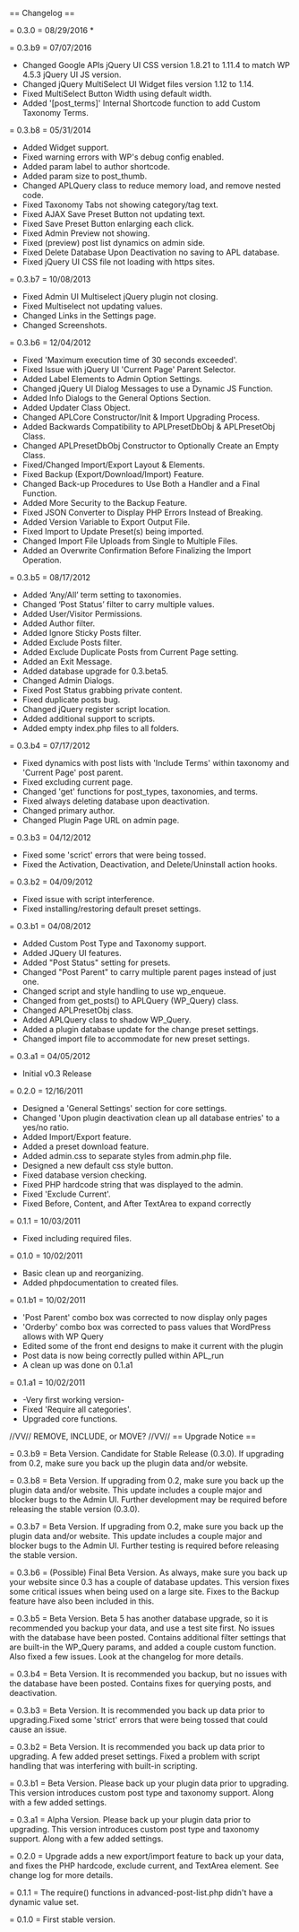 == Changelog ==

= 0.3.0 = 08/29/2016
* 

= 0.3.b9 = 07/07/2016
* Changed Google APIs jQuery UI CSS version 1.8.21 to 1.11.4 to match WP 4.5.3 jQuery UI JS version.
* Changed jQuery MultiSelect UI Widget files version 1.12 to 1.14.
* Fixed MultiSelect Button Width using default width.
* Added '[post_terms]' Internal Shortcode function to add Custom Taxonomy Terms.

= 0.3.b8 = 05/31/2014
* Added Widget support.
* Fixed warning errors with WP's debug config enabled.
* Added param label to author shortcode.
* Added param size to post_thumb.
* Changed APLQuery class to reduce memory load, and remove nested code.
* Fixed Taxonomy Tabs not showing category/tag text.
* Fixed AJAX Save Preset Button not updating text.
* Fixed Save Preset Button enlarging each click.
* Fixed Admin Preview not showing.
* Fixed (preview) post list dynamics on admin side.
* Fixed Delete Database Upon Deactivation no saving to APL database.
* Fixed jQuery UI CSS file not loading with https sites.

= 0.3.b7 = 10/08/2013
* Fixed Admin UI Multiselect jQuery plugin not closing.
* Fixed Multiselect not updating values.
* Changed Links in the Settings page.
* Changed Screenshots.

= 0.3.b6 = 12/04/2012
* Fixed 'Maximum execution time of 30 seconds exceeded'.
* Fixed Issue with jQuery UI 'Current Page' Parent Selector.
* Added Label Elements to Admin Option Settings.
* Changed jQuery UI Dialog Messages to use a Dynamic JS Function. 
* Added Info Dialogs to the General Options Section.
* Added Updater Class Object.
* Changed APLCore Constructor/Init & Import Upgrading Process.
* Added Backwards Compatibility to APLPresetDbObj & APLPresetObj Class.
* Changed APLPresetDbObj Constructor to Optionally Create an Empty Class.
* Fixed/Changed Import/Export Layout & Elements. 
* Fixed Backup (Export/Download/Import) Feature.
* Changed Back-up Procedures to Use Both a Handler and a Final Function. 
* Added More Security to the Backup Feature.
* Fixed JSON Converter to Display PHP Errors Instead of Breaking.
* Added Version Variable to Export Output File.
* Fixed Import to Update Preset(s) being imported.
* Changed Import File Uploads from Single to Multiple Files.
* Added an Overwrite Confirmation Before Finalizing the Import Operation.

= 0.3.b5 = 08/17/2012
* Added ‘Any/All’ term setting to taxonomies.
* Changed ‘Post Status’ filter to carry multiple values.
* Added User/Visitor Permissions.
* Added Author filter.
* Added Ignore Sticky Posts filter.
* Added Exclude Posts filter.
* Added Exclude Duplicate Posts from Current Page setting.
* Added an Exit Message.
* Added database upgrade for 0.3.beta5.
* Changed Admin Dialogs.
* Fixed Post Status grabbing private content.
* Fixed duplicate posts bug.
* Changed jQuery register script location.
* Added additional support to scripts.
* Added empty index.php files to all folders.

= 0.3.b4 = 07/17/2012
* Fixed dynamics with post lists with 'Include Terms' within taxonomy and 'Current Page' post parent.
* Fixed excluding current page.
* Changed 'get' functions for post_types, taxonomies, and terms.
* Fixed always deleting database upon deactivation.
* Changed primary author.
* Changed Plugin Page URL on admin page.

= 0.3.b3 = 04/12/2012
* Fixed some 'scrict' errors that were being tossed.
* Fixed the Activation, Deactivation, and Delete/Uninstall action hooks.

= 0.3.b2 = 04/09/2012
* Fixed issue with script interference.
* Fixed installing/restoring default preset settings.

= 0.3.b1 = 04/08/2012
* Added Custom Post Type and Taxonomy support.
* Added JQuery UI features.
* Added "Post Status" setting for presets.
* Changed "Post Parent" to carry multiple parent pages instead of just one.
* Changed script and style handling to use wp_enqueue.
* Changed from get_posts() to APLQuery (WP_Query) class.
* Changed APLPresetObj class.
* Added APLQuery class to shadow WP_Query.
* Added a plugin database update for the change preset settings.
* Changed import file to accommodate for new preset settings.

= 0.3.a1 =  04/05/2012
* Initial v0.3 Release

= 0.2.0 = 12/16/2011
* Designed a 'General Settings' section for core settings.
* Changed 'Upon plugin deactivation clean up all database entries' to a yes/no ratio.
* Added Import/Export feature.
* Added a preset download feature.
* Added admin.css to separate styles from admin.php file.
* Designed a new default css style button.
* Fixed database version checking.
* Fixed PHP hardcode string that was displayed to the admin.
* Fixed 'Exclude Current'.
* Fixed Before, Content, and After TextArea to expand correctly

= 0.1.1 = 10/03/2011
* Fixed including required files.

= 0.1.0 = 10/02/2011
* Basic clean up and reorganizing.
* Added phpdocumentation to created files.

= 0.1.b1 = 10/02/2011
* 'Post Parent' combo box was corrected to now display only pages
* 'Orderby' combo box was corrected to pass values that WordPress allows with WP Query
* Edited some of the front end designs to make it current with the plugin
* Post data is now being correctly pulled within APL_run
* A clean up was done on 0.1.a1 

= 0.1.a1 = 10/02/2011
* -Very first working version-
* Fixed 'Require all categories'.
* Upgraded core functions.


//VV// REMOVE, INCLUDE, or MOVE? //VV//
== Upgrade Notice ==

= 0.3.b9 =
Beta Version. Candidate for Stable Release (0.3.0). If upgrading from 0.2, make sure 
you back up the plugin data and/or website.

= 0.3.b8 =
Beta Version. If upgrading from 0.2, make sure you back up the plugin data and/or 
website. This update includes a couple major and blocker bugs to the Admin UI.
Further development may be required before releasing the stable version (0.3.0).

= 0.3.b7 =
Beta Version. If upgrading from 0.2, make sure you back up the plugin data and/or 
website. This update includes a couple major and blocker bugs to the Admin UI.
Further testing is required before releasing the stable version.

= 0.3.b6 =
(Possible) Final Beta Version. As always, make sure you back up your website since 
0.3 has a couple of database updates. This version fixes some critical issues when 
being used on a large site. Fixes to the Backup feature have also been included in
this.

= 0.3.b5 =
Beta Version. Beta 5 has another database upgrade, so it is recommended you backup 
your data, and use a test site first. No issues with the database have been posted. 
Contains additional filter settings that are built-in the WP_Query params, and added 
a couple custom function. Also fixed a few issues. Look at the changelog for more 
details.

= 0.3.b4 =
Beta Version. It is recommended you backup, but no issues with the database have been posted.
Contains fixes for querying posts, and deactivation.

= 0.3.b3 =
Beta Version. It is recommended you back up data prior to upgrading.Fixed some 'strict' 
errors that were being tossed that could cause an issue.

= 0.3.b2 =
Beta Version. It is recommended you back up data prior to upgrading. A few added preset 
settings. Fixed a problem with script handling that was interfering with built-in 
scripting.

= 0.3.b1 =
Beta Version. Please back up your plugin data prior to upgrading. This version 
introduces custom post type and taxonomy support. Along with a few added settings.

= 0.3.a1 =
Alpha Version. Please back up your plugin data prior to upgrading. This version 
introduces custom post type and taxonomy support. Along with a few added settings.

= 0.2.0 = 
Upgrade adds a new export/import feature to back up your data, and fixes the PHP 
hardcode, exclude current, and TextArea element. See change log for more details.

= 0.1.1 = 
The require() functions in advanced-post-list.php didn't have a dynamic value set.

= 0.1.0 = 
First stable version.

